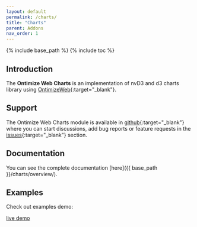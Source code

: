 ```yaml
---
layout: default
permalink: /charts/
title: "Charts"
parent: Addons
nav_order: 1
---
```


{% include base_path %}
{% include toc %}

## Introduction
The **Ontimize Web Charts** is an implementation of nvD3 and d3 charts library using [OntimizeWeb](https://github.com/OntimizeWeb/ontimize-web-ngx){:target="_blank"}.

## Support
The Ontimize Web Charts module is available in [github](https://github.com/OntimizeWeb/ontimize-web-ngx-charts){:target="_blank"} where you can start discussions, add bug reports or feature requests in the [issues](https://github.com/OntimizeWeb/ontimize-web-ngx-charts/issues){:target="_blank"} section.

## Documentation
You can see the complete documentation [here]({{ base_path }}/charts/overview/).

## Examples

Check out examples demo:
<p>
  <a href="https://try.imatia.com/ontimizeweb/v8/charts/main/home" target="_blank" class="btn btn--success">
    <i class="fa fa-play"></i>
    live demo
  </a>
</p>
